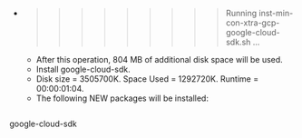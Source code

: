 * >>>>>>>>> Running inst-min-con-xtra-gcp-google-cloud-sdk.sh ...
  * After this operation, 804 MB of additional disk space will be used.
  * Install google-cloud-sdk.
  * Disk size = 3505700K. Space Used = 1292720K. Runtime = 00:00:01:04.
  * The following NEW packages will be installed:
  ```bash
google-cloud-sdk
  ```
